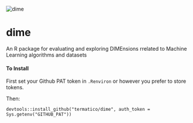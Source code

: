 
![dime](https://user-images.githubusercontent.com/18128531/28521716-3a22ed80-70b8-11e7-93e5-02a439d28cd3.png)

# dime
An R package for evaluating and exploring DIMEnsions rrelated to Machine Learning algorithms and datasets

#### To Install
First set your Github PAT token in `.Renviron` or however you prefer to store tokens. 

Then:

```
devtools::install_github("termatico/dime", auth_token = Sys.getenv("GITHUB_PAT"))
```
